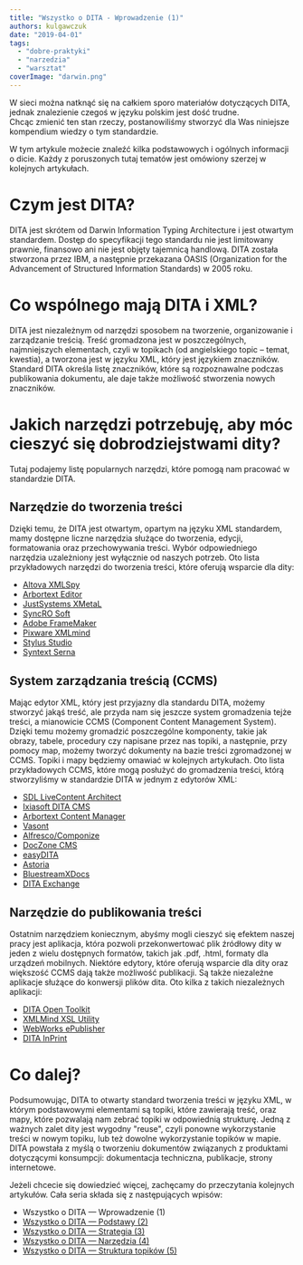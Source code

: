 ```yaml
---
title: "Wszystko o DITA - Wprowadzenie (1)"
authors: kulgawczuk
date: "2019-04-01"
tags:
  - "dobre-praktyki"
  - "narzedzia"
  - "warsztat"
coverImage: "darwin.png"
---
```


W sieci można natknąć się na całkiem sporo materiałów dotyczących DITA, jednak
znalezienie czegoś w języku polskim jest dość trudne. Chcąc zmienić ten stan
rzeczy, postanowiliśmy stworzyć dla Was niniejsze kompendium wiedzy o tym
standardzie.

W tym artykule możecie znaleźć kilka podstawowych i ogólnych informacji o dicie.
Każdy z poruszonych tutaj tematów jest omówiony szerzej w kolejnych artykułach.

# Czym jest DITA?

DITA jest skrótem od Darwin Information Typing Architecture i jest otwartym
standardem. Dostęp do specyfikacji tego standardu nie jest limitowany prawnie,
finansowo ani nie jest objęty tajemnicą handlową. DITA została stworzona przez
IBM, a następnie przekazana OASIS (Organization for the Advancement of
Structured Information Standards) w 2005 roku.

# Co wspólnego mają DITA i XML?

DITA jest niezależnym od narzędzi sposobem na tworzenie, organizowanie i
zarządzanie treścią. Treść gromadzona jest w poszczególnych, najmniejszych
elementach, czyli w topikach (od angielskiego topic – temat, kwestia), a
tworzona jest w języku XML, który jest językiem znaczników. Standard DITA
określa listę znaczników, które są rozpoznawalne podczas publikowania dokumentu,
ale daje także możliwość stworzenia nowych znaczników.

# Jakich narzędzi potrzebuję, aby móc cieszyć się dobrodziejstwami dity?

Tutaj podajemy listę popularnych narzędzi, które pomogą nam pracować w
standardzie DITA.

## Narzędzie do tworzenia treści

Dzięki temu, że DITA jest otwartym, opartym na języku XML standardem, mamy
dostępne liczne narzędzia służące do tworzenia, edycji, formatowania oraz
przechowywania treści. Wybór odpowiedniego narzędzia uzależniony jest wyłącznie
od naszych potrzeb. Oto lista przykładowych narzędzi do tworzenia treści, które
oferują wsparcie dla dity:

- [Altova XMLSpy](https://www.altova.com/xmlspy-xml-editor)
- [Arbortext Editor](https://www.ptc.com/en/products/arbortext/free-trial-evaluation)
- [JustSystems XMetaL](https://xmetal.com/)
- [SyncRO Soft <oXygen/>](https://www.oxygenxml.com/)
- [Adobe FrameMaker](https://www.adobe.com/pl/products/framemaker.html)
- [Pixware XMLmind](http://www.xmlmind.com/index.html)
- [Stylus Studio](http://www.stylusstudio.com/)
- [Syntext Serna](https://serna.en.softonic.com/)

## System zarządzania treścią (CCMS)

Mając edytor XML, który jest przyjazny dla standardu DITA, możemy stworzyć jakąś
treść, ale przyda nam się jeszcze system gromadzenia tejże treści, a mianowicie
CCMS (Component Content Management System). Dzięki temu możemy gromadzić
poszczególne komponenty, takie jak obrazy, tabele, procedury czy napisane przez
nas topiki, a następnie, przy pomocy map, możemy tworzyć dokumenty na bazie
treści zgromadzonej w CCMS. Topiki i mapy będziemy omawiać w kolejnych
artykułach. Oto lista przykładowych CCMS, które mogą posłużyć do gromadzenia
treści, którą stworzyliśmy w standardzie DITA w jednym z edytorów XML:

- [SDL LiveContent Architect](https://docs.sdl.com/LiveContent/content/en-US/SDL%20LiveContent%20full%20documentation-v142/GUID-7E632700-FD33-4FA5-A723-2877475BCF88)
- [Ixiasoft DITA CMS](https://www.ixiasoft.com/)
- [Arbortext Content Manager](https://learningconnector.ptc.com/products/arbortext/content-manager)
- [Vasont](https://www.vasont.com/)
- [Alfresco/Componize](https://componize.com/)
- [DocZone CMS](https://www.orbistechnologies.com/doczone)
- [easyDITA](https://easydita.com/)
- [Astoria](http://www.astoriasoftware.com/)
- [BluestreamXDocs](https://www.bluestream.com/)
- [DITA Exchange](https://ditaexchange.com/)

## Narzędzie do publikowania treści

Ostatnim narzędziem koniecznym, abyśmy mogli cieszyć się efektem naszej pracy
jest aplikacja, która pozwoli przekonwertować plik źródłowy dity w jeden z wielu
dostępnych formatów, takich jak .pdf, .html, formaty dla urządzeń mobilnych.
Niektóre edytory, które oferują wsparcie dla dity oraz większość CCMS dają także
możliwość publikacji. Są także niezależne aplikacje służące do konwersji plików
dita. Oto kilka z takich niezależnych aplikacji:

- [DITA Open Toolkit](https://www.dita-ot.org/)
- [XMLMind XSL Utility](http://www.xmlmind.com/foconverter/xsl_utility.html)
- [WebWorks ePublisher](http://www.webworks.com/Products/ePublisher/)
- [DITA InPrint](http://ditainprint.com/)

# Co dalej?

Podsumowując, DITA to otwarty standard tworzenia treści w języku XML, w którym
podstawowymi elementami są topiki, które zawierają treść, oraz mapy, które
pozwalają nam zebrać topiki w odpowiednią strukturę. Jedną z ważnych zalet dity
jest wygodny "reuse", czyli ponowne wykorzystanie treści w nowym topiku, lub też
dowolne wykorzystanie topików w mapie. DITA powstała z myślą o tworzeniu
dokumentów związanych z produktami dotyczącymi konsumpcji: dokumentacja
techniczna, publikacje, strony internetowe.

Jeżeli chcecie się dowiedzieć więcej, zachęcamy do przeczytania kolejnych
artykułów. Cała seria składa się z następujących wpisów:

- Wszystko o DITA — Wprowadzenie (1)
- [Wszystko o DITA — Podstawy (2)](http://techwriter.pl/wszystko-o-dita-podstawy/)
- [Wszystko o DITA — Strategia (3)](http://techwriter.pl/wszystko-o-dita-strategia/)
- [Wszystko o DITA — Narzędzia (4)](http://techwriter.pl/jak-zaczac-pisac-w-dita-narzedzia/)
- [Wszystko o DITA — Struktura topików (5)](http://techwriter.pl/wszystko-o-dita-struktura-topikow-5/)

